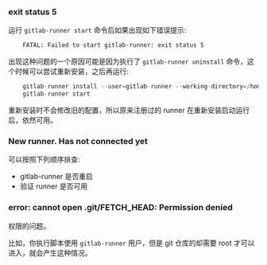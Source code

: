 ### exit status 5

运行 `gitlab-runner start` 命令后如果出现如下错误提示:
```txt
    FATAL: Failed to start gitlab-runner: exit status 5 
```
出现这种问题的一个原因可能是因为执行了 `gitlab-runner uninstall` 命令，这个时候可以尝试重新安装，之后再运行:
```s
    gitlab-runner install --user=gitlab-runner --working-directory=/home/gitlab-runner
    gitlab-runner start
```
重新安装时不会修改旧的配置，所以原来注册过的 runner 在重新安装启动运行后，依然可用。


### New runner. Has not connected yet

可以按照下列顺序排查:
- gitlab-runner 是否重启
- 验证 runner 是否可用


### error: cannot open .git/FETCH_HEAD: Permission denied

权限的问题。

比如，你执行脚本使用 `gitlab-runner` 用户，但是 git 仓库的却需要 root 才可以进入，就会产生这种情况。
